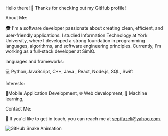

Hello there! 👋
Thanks for checking out my GitHub profile!

About Me:

🎓 I'm a software developer passionate about creating clean, efficient, and user-friendly applications. I studied Information Technology at York University, where I developed a strong foundation in programming languages, algorithms, and software engineering principles. Currently, I'm working as a full-stack developer at SimlQ.

languages and frameworks:

💻 Python,JavaScript, C++, Java , React, Node.js, SQL, Swift

Interests:

 📱Mobile Application Development, 🌐 Web development, 🤖 Machine learning, 

Contact Me:

📧 If you'd like to get in touch, you can reach me at sepifazeli@yahoo.com.


![GitHub Snake Animation](https://github.com/sepfazeli/snk/blob/output/snake.svg)

